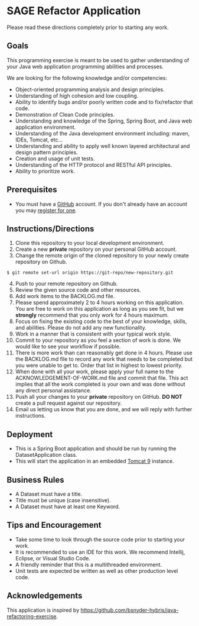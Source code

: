 # SAGE Refactor Application

Please read these directions completely prior to starting any work.

## Goals

This programming exercise is meant to be used to gather understanding of your Java web application programming
abilities and processes.

We are looking for the following knowledge and/or competencies:
* Object-oriented programming analysis and design principles.
* Understanding of high cohesion and low coupling.
* Ability to identify bugs and/or poorly written code and to fix/refactor that code.
* Demonstration of Clean Code principles.
* Understanding and knowledge of the Spring, Spring Boot, and Java web application environment.
* Understanding of the Java development environment including: maven, IDEs, Tomcat, etc...
* Understanding and ability to apply well known layered architectural and design pattern principles.
* Creation and usage of unit tests.
* Understanding of the HTTP protocol and RESTful API principles.
* Ability to prioritize work.

## Prerequisites

* You must have a [GitHub](https://github.com/) account.  If you don't already have an account you may [register for one](https://github.com/signup).

## Instructions/Directions

1. Clone this repository to your local development environment.
2. Create a new **private** repository on your personal GitHub account.
3. Change the remote origin of the cloned repository to your newly create repository on Github.
~~~
$ git remote set-url origin https://git-repo/new-repository.git
~~~
4. Push to your remote repository on Github.
5. Review the given source code and other resources.
6. Add work items to the BACKLOG.md file.
7. Please spend approximately 2 to 4 hours working on this application.  You are free to work on this application as
long as you see fit, but we **strongly** recommend that you only work for 4 hours maximum.
8. Focus on fixing the existing code to the best of your knowledge, skills, and abilities.  Please do not
add any new functionality.
9. Work in a manner that is consistent with your typical work style.
10. Commit to your repository as you feel a section of work is done.  We would like to see your workflow if possible.
11. There is more work than can reasonably get done in 4 hours. Please use the BACKLOG.md file to record any work that
  needs to be completed but you were unable to get to.  Order that list in highest to lowest priority.
12. When done with all your work, please apply your full name to the ACKNOWLEDGEMENT-OF-WORK.md file and commit that file.
  This act implies that all the work completed is your own and was done without any direct personal assistance.
13. Push all your changes to your **private** repository on GitHub.  **DO NOT** create a pull request against our
repository.
14. Email us letting us know that you are done, and we will reply with further instructions.

## Deployment

* This is a Spring Boot application and should be run by running the DatasetApplication class.
* This will start the application in an embedded [Tomcat 9](https://tomcat.apache.org/tomcat-9.0-doc/index.html)
instance.

## Business Rules

* A Dataset must have a title.
* Title must be unique (case insensitive).
* A Dataset must have at least one Keyword.

## Tips and Encouragement

* Take some time to look through the source code prior to starting your work.
* It is recommended to use an IDE for this work. We recommend Intellij, Eclipse, or Visual Studio Code.
* A friendly reminder that this is a multithreaded environment.
* Unit tests are expected be written as well as other production level code.

## Acknowledgements

This application is inspired by https://github.com/bsnyder-hybris/java-refactoring-exercise.
